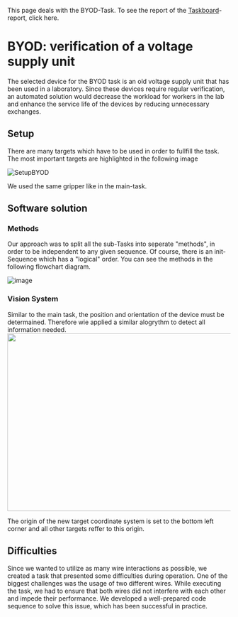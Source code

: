 This page deals with the BYOD-Task. To see the report of the [Taskboard](README.md)-report, click here.
# BYOD: verification of a voltage supply unit

The selected device for the BYOD task is an old voltage supply unit that has been used in a laboratory. Since these devices require regular verification, an automated solution would decrease the workload for workers in the lab and enhance the service life of the devices by reducing unnecessary exchanges.

<h2>Setup</h2>
There are many targets which have to be used in order to fullfill the task. The most important targets are highlighted in the following image

![SetupBYOD](https://user-images.githubusercontent.com/131485125/235075878-e2d5c995-f002-4cae-9e4e-9c7058512399.png)

We used the same gripper like in the main-task.

<h2>Software solution</h2>


<h3>Methods</h3>
Our approach was to split all the sub-Tasks into seperate "methods", in order to be independent to any given sequence. Of course, there is an init-Sequence which has a "logical" order. You can see the methods in the following flowchart diagram.

![image](https://user-images.githubusercontent.com/131485125/235076912-af4cfbf6-cb72-4c1f-9a8e-bc3d1cda2b36.png)

<h3>Vision System</h3>
Similar to the main task, the position and orientation of the device must be determained. Therefore wie applied a similar alogrythm to detect all information needed.

<div style="display: flex;">
  <img src="https://user-images.githubusercontent.com/131485125/235079110-68e7f3d0-95ec-42c0-939a-35da4e4338ef.png" width="700" height="400")>
</div>

The origin of the new target coordinate system is set to the bottom left corner and all other targets reffer to this origin.

<h2>Difficulties</h2>

Since we wanted to utilize as many wire interactions as possible, we created a task that presented some difficulties during operation. One of the biggest challenges was the usage of two different wires. While executing the task, we had to ensure that both wires did not interfere with each other and impede their performance. We developed a well-prepared code sequence to solve this issue, which has been successful in practice.


